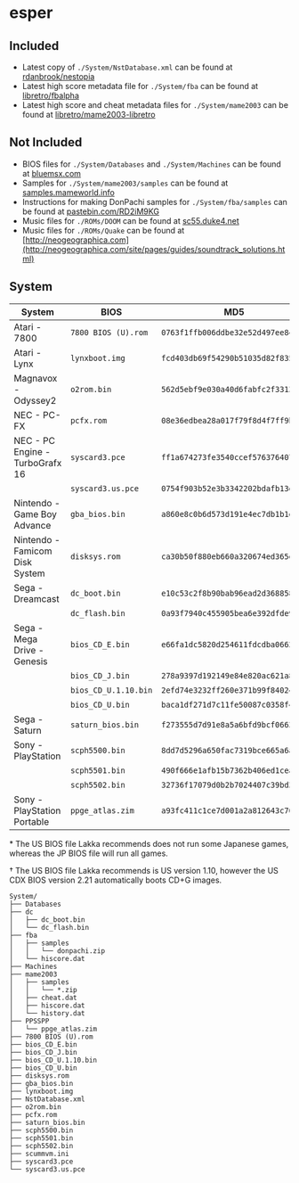# esper

## Included
* Latest copy of `./System/NstDatabase.xml` can be found at [rdanbrook/nestopia](https://github.com/rdanbrook/nestopia)
* Latest high score metadata file for `./System/fba` can be found at [libretro/fbalpha](https://github.com/libretro/fbalpha/tree/master/metadata)
* Latest high score and cheat metadata files for `./System/mame2003` can be found at [libretro/mame2003-libretro](https://github.com/libretro/mame2003-libretro/tree/master/metadata)

## Not Included
* BIOS files for `./System/Databases` and `./System/Machines` can be found at [bluemsx.com](http://www.bluemsx.com/)
* Samples for `./System/mame2003/samples` can be found at [samples.mameworld.info](http://samples.mameworld.info/)
* Instructions for making DonPachi samples for `./System/fba/samples` can be found at [pastebin.com/RD2iM9KG](https://pastebin.com/RD2iM9KG)
* Music files for `./ROMs/DOOM` can be found at [sc55.duke4.net](http://sc55.duke4.net/games.php)
* Music files for `./ROMs/Quake` can be found at [http://neogeographica.com](http://neogeographica.com/site/pages/guides/soundtrack_solutions.html)

## System
| System | BIOS | MD5 | [Lakka](http://www.lakka.tv/doc/BIOSes/) |
| ------ | ------ | ------ | ------ |
| Atari - 7800 | `7800 BIOS (U).rom` | `0763f1ffb006ddbe32e52d497ee848ae` | Y
| Atari - Lynx | `lynxboot.img` | `fcd403db69f54290b51035d82f835e7b` | Y
| Magnavox - Odyssey2 | `o2rom.bin` | `562d5ebf9e030a40d6fabfc2f33139fd` | Y
| NEC - PC-FX | `pcfx.rom` | `08e36edbea28a017f79f8d4f7ff9b6d7` | Y
| NEC - PC Engine - TurboGrafx 16 | `syscard3.pce` | `ff1a674273fe3540ccef576376407d1d` | N*
| | `syscard3.us.pce` | `0754f903b52e3b3342202bdafb13efa5` | Y
| Nintendo - Game Boy Advance | `gba_bios.bin` | `a860e8c0b6d573d191e4ec7db1b1e4f6` | Y
| Nintendo - Famicom Disk System | `disksys.rom` | `ca30b50f880eb660a320674ed365ef7a` | Y
| Sega - Dreamcast | `dc_boot.bin` | `e10c53c2f8b90bab96ead2d368858623` | Y
| | `dc_flash.bin` | `0a93f7940c455905bea6e392dfde92a4` | Y
| Sega - Mega Drive - Genesis | `bios_CD_E.bin` | `e66fa1dc5820d254611fdcdba0662372` | Y
| | `bios_CD_J.bin` | `278a9397d192149e84e820ac621a8edd` | Y
| | `bios_CD_U.1.10.bin` | `2efd74e3232ff260e371b99f84024f7f` | Y
| | `bios_CD_U.bin` | `baca1df271d7c11fe50087c0358f4eb5` | N†
| Sega - Saturn | `saturn_bios.bin` | `f273555d7d91e8a5a6bfd9bcf066331c` | Y
| Sony - PlayStation | `scph5500.bin` | `8dd7d5296a650fac7319bce665a6a53c` | Y
| | `scph5501.bin` | `490f666e1afb15b7362b406ed1cea246` | Y
| | `scph5502.bin` | `32736f17079d0b2b7024407c39bd3050` | Y
| Sony - PlayStation Portable | `ppge_atlas.zim` | `a93fc411c1ce7d001a2a812643c70085` | Y

\* The US BIOS file Lakka recommends does not run some Japanese games, whereas the JP BIOS file will run all games.

† The US BIOS file Lakka recommends is US version 1.10, however the US CDX BIOS version 2.21 automatically boots CD+G images.

```
System/
├── Databases
├── dc
│   ├── dc_boot.bin
│   └── dc_flash.bin
├── fba
│   ├── samples
│   │   └── donpachi.zip
│   └── hiscore.dat
├── Machines
├── mame2003
│   ├── samples
│   │   └── *.zip
│   ├── cheat.dat
│   ├── hiscore.dat
│   └── history.dat
├── PPSSPP
│   └── ppge_atlas.zim
├── 7800 BIOS (U).rom
├── bios_CD_E.bin
├── bios_CD_J.bin
├── bios_CD_U.1.10.bin
├── bios_CD_U.bin
├── disksys.rom
├── gba_bios.bin
├── lynxboot.img
├── NstDatabase.xml
├── o2rom.bin
├── pcfx.rom
├── saturn_bios.bin
├── scph5500.bin
├── scph5501.bin
├── scph5502.bin
├── scummvm.ini
├── syscard3.pce
└── syscard3.us.pce
```
